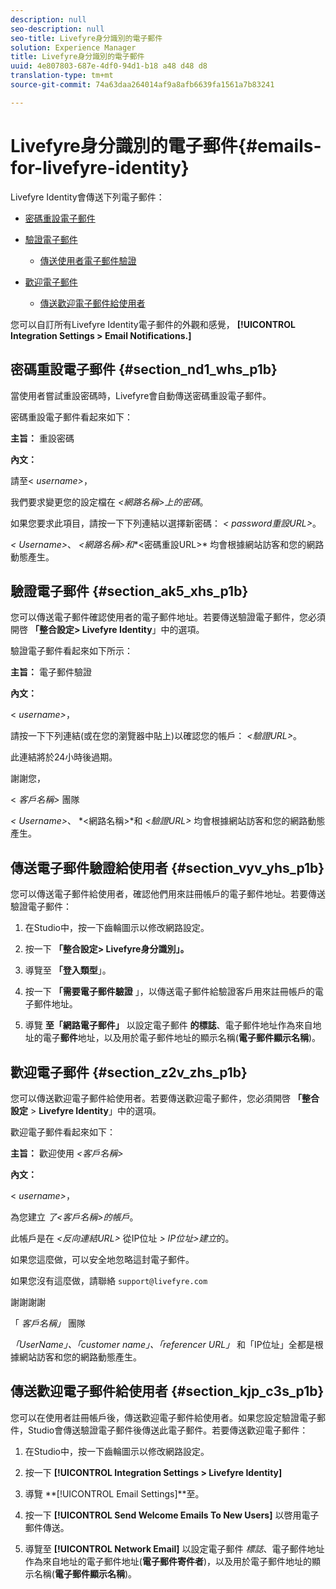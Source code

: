 ```yaml
---
description: null
seo-description: null
seo-title: Livefyre身分識別的電子郵件
solution: Experience Manager
title: Livefyre身分識別的電子郵件
uuid: 4e807803-687e-4df0-94d1-b18 a48 d48 d8
translation-type: tm+mt
source-git-commit: 74a63daa264014af9a8afb6639fa1561a7b83241

---
```



# Livefyre身分識別的電子郵件{#emails-for-livefyre-identity}

Livefyre Identity會傳送下列電子郵件：

* [密碼重設電子郵件](#c_emails_for_livefyre_identity/section_nd1_whs_p1b)
* [驗證電子郵件](#c_emails_for_livefyre_identity/section_ak5_xhs_p1b)
   * [傳送使用者電子郵件驗證](#c_emails_for_livefyre_identity/section_vyv_yhs_p1b)

* [歡迎電子郵件](#c_emails_for_livefyre_identity/section_z2v_zhs_p1b)
   * [傳送歡迎電子郵件給使用者](#c_emails_for_livefyre_identity/section_kjp_c3s_p1b)

您可以自訂所有Livefyre Identity電子郵件的外觀和感覺， **[!UICONTROL Integration Settings > Email Notifications.]**

## 密碼重設電子郵件 {#section_nd1_whs_p1b}

當使用者嘗試重設密碼時，Livefyre會自動傳送密碼重設電子郵件。

密碼重設電子郵件看起來如下：

**主旨：** 重設密碼

**內文：**

請至< *username>*，

我們要求變更您的設定檔在 *<網路名稱>上的密碼*。

如果您要求此項目，請按一下下列連結以選擇新密碼： *< password重設URL>*。

*< Username>*、 *<網路名稱>和**<密碼重設URL>* 均會根據網站訪客和您的網路動態產生。

## 驗證電子郵件 {#section_ak5_xhs_p1b}

您可以傳送電子郵件確認使用者的電子郵件地址。若要傳送驗證電子郵件，您必須開啓 **「整合設定> Livefyre Identity**」中的選項。

驗證電子郵件看起來如下所示：

**主旨：** 電子郵件驗證

**內文：**

< *username>*，

請按一下下列連結(或在您的瀏覽器中貼上)以確認您的帳戶： *<驗證URL>*。

此連結將於24小時後過期。

謝謝您，

< *客戶名稱>* 團隊

*< Username>*、 *<網路名稱>*和 *<驗證URL>* 均會根據網站訪客和您的網路動態產生。

## 傳送電子郵件驗證給使用者 {#section_vyv_yhs_p1b}

您可以傳送電子郵件給使用者，確認他們用來註冊帳戶的電子郵件地址。若要傳送驗證電子郵件：

1. 在Studio中，按一下齒輪圖示以修改網路設定。
1. 按一下 **「整合設定> Livefyre身分識別」。**

1. 導覽至 **「登入類型**」。
1. 按一下 **「需要電子郵件驗證** 」，以傳送電子郵件給驗證客戶用來註冊帳戶的電子郵件地址。
1. 導覽 **至「網路電子郵件」** 以設定電子郵件 **的標誌**、電子郵件地址作為來自地址的電子**郵件**地址，以及用於電子郵件地址的顯示名稱(**電子郵件顯示名稱**)。

## 歡迎電子郵件 {#section_z2v_zhs_p1b}

您可以傳送歡迎電子郵件給使用者。若要傳送歡迎電子郵件，您必須開啓 **「整合設定** > **Livefyre Identity**」中的選項。

歡迎電子郵件看起來如下：

**主旨：** 歡迎使用 *<客戶名稱>*

**內文：**

< *username>*，

為您建立 *了<客戶名稱>的帳戶*。

此帳戶是在 *<反向連結URL>* 從IP位址 *> IP位址>建立*的。

如果您這麼做，可以安全地忽略這封電子郵件。

如果您沒有這麼做，請聯絡 `support@livefyre.com`

謝謝謝謝

「 *客戶名稱」* 團隊

*「UserName」、「customer name」、「referencer URL」* 和「IP位址」全都是根據網站訪客和您的網路動態產生。

## 傳送歡迎電子郵件給使用者 {#section_kjp_c3s_p1b}

您可以在使用者註冊帳戶後，傳送歡迎電子郵件給使用者。如果您設定驗證電子郵件，Studio會傳送驗證電子郵件後傳送此電子郵件。若要傳送歡迎電子郵件：

1. 在Studio中，按一下齒輪圖示以修改網路設定。
1. 按一下 **[!UICONTROL Integration Settings > Livefyre Identity]**

1. 導覽 **[!UICONTROL Email Settings]**至。

1. 按一下 **[!UICONTROL Send Welcome Emails To New Users]** 以啓用電子郵件傳送。
1. 導覽至 **[!UICONTROL Network Email]** 以設定電子郵件 *標誌*、電子郵件地址作為來自地址的電子郵件地址(**電子郵件寄件者**)，以及用於電子郵件地址的顯示名稱(**電子郵件顯示名稱**)。
